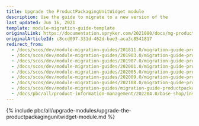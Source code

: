 ```yaml
---
title: Upgrade the ProductPackagingUnitWidget module
description: Use the guide to migrate to a new version of the
last_updated: Jun 16, 2021
template: module-migration-guide-template
originalLink: https://documentation.spryker.com/2021080/docs/mg-product-packaging-unit-widget
originalArticleId: c8ccd097-331d-462d-bae3-aca3c8541817
redirect_from:
  - /docs/scos/dev/module-migration-guides/201811.0/migration-guide-productpackagingunitwidget.html
  - /docs/scos/dev/module-migration-guides/201903.0/migration-guide-productpackagingunitwidget.html
  - /docs/scos/dev/module-migration-guides/201907.0/migration-guide-productpackagingunitwidget.html
  - /docs/scos/dev/module-migration-guides/202001.0/migration-guide-productpackagingunitwidget.html
  - /docs/scos/dev/module-migration-guides/202005.0/migration-guide-productpackagingunitwidget.html
  - /docs/scos/dev/module-migration-guides/202009.0/migration-guide-productpackagingunitwidget.html
  - /docs/scos/dev/module-migration-guides/202108.0/migration-guide-productpackagingunitwidget.html
  - /docs/scos/dev/module-migration-guides/migration-guide-productpackagingunitwidget.html
  - /docs/pbc/all/product-information-management/202204.0/base-shop/install-and-upgrade/upgrade-modules/upgrade-the-productpackagingunitwidget-module.html
---
```


{% include pbc/all/upgrade-modules/upgrade-the-productpackagingunitwidget-module.md %} <!-- To edit, see /_includes/pbc/all/upgrade-modules/upgrade-the-productpackagingunitwidget-module.md -->
